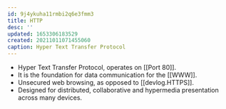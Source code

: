 ```yaml
---
id: 9j4ykuha11rmbi2q6e3fmm3
title: HTTP
desc: ''
updated: 1653306183529
created: 20211011071455060
caption: Hyper Text Transfer Protocol
---
```


- Hyper Text Transfer Protocol, operates on [[Port 80]].
- It is the foundation for data communication for the [[WWW]].
- Unsecured web browsing, as opposed to [[devlog.HTTPS]].
- Designed for distributed, collaborative and hypermedia presentation across many devices.
